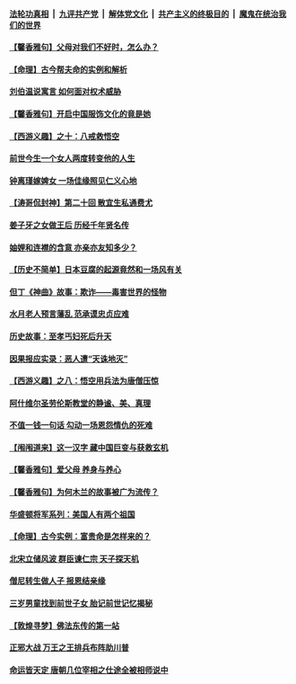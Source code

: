 

####  [法轮功真相](../../../../basic/blob/master/README.md?t=12070601) &nbsp;|&nbsp; [九评共产党](../../../../9ping.md/blob/master/README.md?t=12070601) &nbsp;|&nbsp; [解体党文化](../../../../jtdwh.md/blob/master/README.md?t=12070601)  &nbsp;|&nbsp; [共产主义的终极目的](../../../../gczydzjmd.md/blob/master/README.md?t=12070601) &nbsp;|&nbsp; [魔鬼在统治我们的世界](../../../../mgztzwmdsj.md/blob/master/README.md?t=12070601) 

#### [【馨香雅句】父母对我们不好时，怎么办？](../pages/prog647/a103002695.md?t=12070601) 

#### [【命理】古今帮夫命的实例和解析](../pages/prog647/a103002879.md?t=12070601) 

#### [刘伯温说寓言 如何面对权术威胁](../pages/prog647/a103002868.md?t=12070601) 

#### [【馨香雅句】开启中国服饰文化的竟是她](../pages/prog647/a103002693.md?t=12070601) 

#### [【西游义趣】之十：八戒救悟空](../pages/prog647/a103002310.md?t=12070601) 

#### [前世今生一个女人两度转变他的人生](../pages/prog647/a103002033.md?t=12070601) 

#### [钟离瑾嫁婢女 一场佳缘照见仁义心地](../pages/prog647/a103002028.md?t=12070601) 

#### [【涛哥侃封神】第二十回 散宜生私通费尤](../pages/prog647/a103001067.md?t=12070601) 

#### [姜子牙之女做王后 历经千年贤名传](../pages/prog647/a103001107.md?t=12070601) 

#### [妯娌和连襟的含意 亦亲亦友知多少？](../pages/prog647/a103001102.md?t=12070601) 

#### [【历史不简单】日本豆腐的起源竟然和一场风有关](../pages/prog647/a103000986.md?t=12070601) 

#### [但丁《神曲》故事：欺诈——毒害世界的怪物](../pages/prog647/a103000202.md?t=12070601) 

#### [水月老人预言藩乱 范承谟忠贞应难](../pages/prog647/a103000198.md?t=12070601) 

#### [历史故事：至孝丐妇死后升天](../pages/prog647/a102999302.md?t=12070601) 

#### [因果报应实录：恶人遭“天诛地灭”](../pages/prog647/a102999283.md?t=12070601) 

#### [【西游义趣】之八：悟空用兵法为唐僧压惊](../pages/prog647/a102998752.md?t=12070601) 

#### [阿什维尔圣劳伦斯教堂的静谧、美、真理](../pages/prog647/a102998470.md?t=12070601) 

#### [不值一钱一句话 勾动一场恩怨情仇的死难](../pages/prog647/a102998452.md?t=12070601) 

#### [【闱闱道来】这一汉字 藏中国巨变与获救玄机](../pages/prog647/a102997995.md?t=12070601) 

#### [【馨香雅句】爱父母 养身与养心](../pages/prog647/a102997947.md?t=12070601) 

#### [【馨香雅句】为何木兰的故事被广为流传？](../pages/prog647/a102997938.md?t=12070601) 

#### [华盛顿将军系列：美国人有两个祖国](../pages/prog647/a102997581.md?t=12070601) 

#### [【命理】古今实例：富贵命是怎样来的？](../pages/prog647/a102997326.md?t=12070601) 

#### [北宋立储风波 群臣谏仁宗 天子探天机](../pages/prog647/a102997265.md?t=12070601) 

#### [僧尼转生做人子 报恩结亲缘](../pages/prog647/a102996525.md?t=12070601) 

#### [三岁男童找到前世子女 胎记前世记忆揭秘](../pages/prog647/a102996518.md?t=12070601) 

#### [【敦煌寻梦】佛法东传的第一站](../pages/prog647/a102995712.md?t=12070601) 

#### [正邪大战 万王之王排兵布阵助川普](../pages/prog647/a102995225.md?t=12070601) 

#### [命运皆天定 唐朝几位宰相之仕途全被相师说中](../pages/prog647/a102994955.md?t=12070601) 

